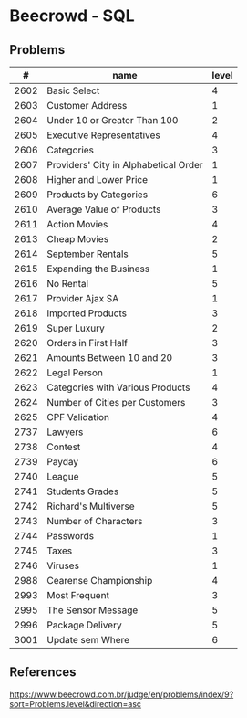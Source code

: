 # Beecrowd - SQL

## Problems

| #    | name                                  | level | 
|------|---------------------------------------|-------|
| 2602 | Basic Select		                        | 4     | 
| 2603 | Customer Address		                    | 1     | 
| 2604 | Under 10 or Greater Than 100	         | 2     | 
| 2605 | Executive Representatives		           | 4     | 
| 2606 | Categories			                         | 3     | 
| 2607 | Providers' City in Alphabetical Order | 1     | 
| 2608 | Higher and Lower Price		              | 1     | 
| 2609 | Products by Categories		              | 6     | 
| 2610 | Average Value of Products		           | 3     | 
| 2611 | Action Movies			                      | 4     | 
| 2613 | Cheap Movies			                       | 2     | 
| 2614 | September Rentals		                   | 5     | 
| 2615 | Expanding the Business	               | 1     | 
| 2616 | No Rental			                          | 5     | 
| 2617 | Provider Ajax SA		                    | 1     | 
| 2618 | Imported Products		                   | 3     | 
| 2619 | Super Luxury	                         | 2     | 
| 2620 | Orders in First Half		                | 3     | 
| 2621 | Amounts Between 10 and 20	            | 3     | 
| 2622 | Legal Person			                       | 1     | 
| 2623 | Categories with Various Products		    | 4     | 
| 2624 | Number of Cities per Customers	       | 3     | 
| 2625 | CPF Validation	                       | 4     | 
| 2737 | Lawyers			                            | 6     |
| 2738 | Contest			                            | 4     | 
| 2739 | Payday			                             | 6     |
| 2740 | League			                             | 5     | 
| 2741 | Students Grades			                    | 5     | 
| 2742 | Richard's Multiverse			                    | 5     | 
| 2743 | Number of Characters	                            | 3     | 
| 2744 | Passwords	                            | 1     | 
| 2745 | Taxes	                                | 3     | 
| 2746 | Viruses	                              | 1     | 
| 2988 | Cearense Championship	                | 4     | 
| 2993 | Most Frequent	                        | 3     |
| 2995 | The Sensor Message	                   | 5     |
| 2996 | Package Delivery                      | 5     |
| 3001 | Update sem Where                      | 6     |


## References
https://www.beecrowd.com.br/judge/en/problems/index/9?sort=Problems.level&direction=asc